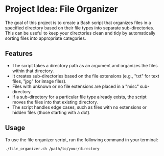# Project Idea: File Organizer

The goal of this project is to create a Bash script that organizes files in a specified directory based on their file types into separate sub-directories. This can be useful to keep your directories clean and tidy by automatically sorting files into appropriate categories.

## Features

- The script takes a directory path as an argument and organizes the files within that directory.
- It creates sub-directories based on the file extensions (e.g., "txt" for text files, "jpg" for image files).
- Files with unknown or no file extensions are placed in a "misc" sub-directory.
- If a sub-directory for a particular file type already exists, the script moves the files into that existing directory.
- The script handles edge cases, such as files with no extensions or hidden files (those starting with a dot).

## Usage

To use the file organizer script, run the following command in your terminal:

```bash
./file_organizer.sh /path/to/your/directory
